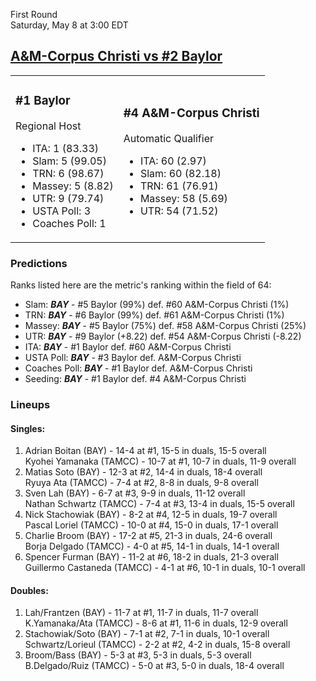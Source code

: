 First Round  
Saturday, May 8 at 3:00 EDT
## [A&M-Corpus Christi vs #2 Baylor](https://www.ncaa.com/game/5833401) 

<table><tr><td>  

### #1 Baylor  

Regional Host  
- ITA: 1 (83.33)  
- Slam: 5 (99.05)  
- TRN: 6 (98.67)  
- Massey: 5 (8.82)  
- UTR: 9 (79.74)  
- USTA Poll: 3  
- Coaches Poll: 1  

</td><td>  

### #4 A&M-Corpus Christi  

Automatic Qualifier  
- ITA: 60 (2.97)  
- Slam: 60 (82.18)  
- TRN: 61 (76.91)  
- Massey: 58 (5.69)  
- UTR: 54 (71.52)  

</td></tr></table>  

 ### Predictions  

Ranks listed here are the metric's ranking within the field of 64:  
- Slam: ***BAY*** - #5 Baylor (99%) def. #60 A&M-Corpus Christi (1%)  
- TRN: ***BAY*** - #6 Baylor (99%) def. #61 A&M-Corpus Christi (1%)  
- Massey: ***BAY*** - #5 Baylor (75%) def. #58 A&M-Corpus Christi (25%)  
- UTR: ***BAY*** - #9 Baylor (+8.22) def. #54 A&M-Corpus Christi (-8.22)  
- ITA: ***BAY*** - #1 Baylor def. #60 A&M-Corpus Christi  
- USTA Poll: ***BAY*** - #3 Baylor def. A&M-Corpus Christi  
- Coaches Poll: ***BAY*** - #1 Baylor def. A&M-Corpus Christi  
- Seeding: ***BAY*** - #1 Baylor def. #4 A&M-Corpus Christi  

 ### Lineups  

 #### Singles:  
1. Adrian Boitan (BAY) - 14-4 at #1, 15-5 in duals, 15-5 overall  
  Kyohei Yamanaka (TAMCC) - 10-7 at #1, 10-7 in duals, 11-9 overall
2. Matias Soto (BAY) - 12-3 at #2, 14-4 in duals, 18-4 overall  
  Ryuya Ata (TAMCC) - 7-4 at #2, 8-8 in duals, 9-8 overall
3. Sven Lah (BAY) - 6-7 at #3, 9-9 in duals, 11-12 overall  
  Nathan Schwartz (TAMCC) - 7-4 at #3, 13-4 in duals, 15-5 overall
4. Nick Stachowiak (BAY) - 8-2 at #4, 12-5 in duals, 19-7 overall  
  Pascal Loriel (TAMCC) - 10-0 at #4, 15-0 in duals, 17-1 overall
5. Charlie Broom (BAY) - 17-2 at #5, 21-3 in duals, 24-6 overall  
  Borja Delgado (TAMCC) - 4-0 at #5, 14-1 in duals, 14-1 overall
6. Spencer Furman (BAY) - 11-2 at #6, 18-2 in duals, 21-3 overall  
  Guillermo Castaneda (TAMCC) - 4-1 at #6, 10-1 in duals, 10-1 overall

 #### Doubles:  
1. Lah/Frantzen (BAY) - 11-7 at #1, 11-7 in duals, 11-7 overall  
  K.Yamanaka/Ata (TAMCC) - 8-6 at #1, 11-6 in duals, 12-9 overall
2. Stachowiak/Soto (BAY) - 7-1 at #2, 7-1 in duals, 10-1 overall  
  Schwartz/Lorieul (TAMCC) - 2-2 at #2, 4-2 in duals, 15-8 overall
3. Broom/Bass (BAY) - 5-3 at #3, 5-3 in duals, 5-3 overall  
  B.Delgado/Ruiz (TAMCC) - 5-0 at #3, 5-0 in duals, 18-4 overall